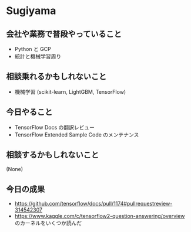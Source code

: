 # Sugiyama

## 会社や業務で普段やっていること

- Python と GCP
- 統計と機械学習周り

## 相談乗れるかもしれないこと

- 機械学習 (scikit-learn, LightGBM, TensorFlow)

## 今日やること

- TensorFlow Docs の翻訳レビュー
- TensorFlow Extended Sample Code のメンテナンス

## 相談するかもしれないこと

(None)

## 今日の成果

- https://github.com/tensorflow/docs/pull/1174#pullrequestreview-314542307
- https://www.kaggle.com/c/tensorflow2-question-answering/overview のカーネルをいくつか読んだ
